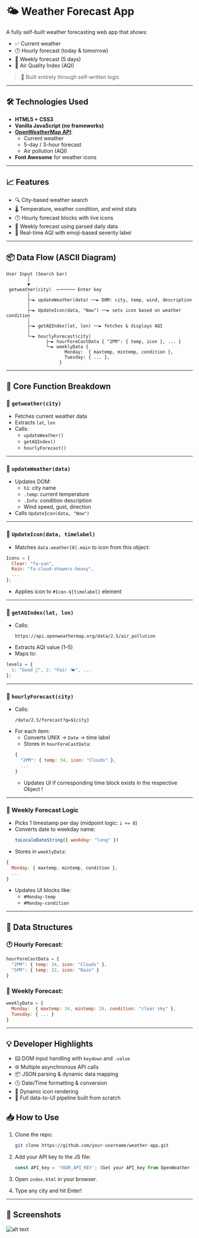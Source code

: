 
# 🌤️ Weather Forecast App

A fully self-built weather forecasting web app that shows:

- ✅ Current weather
- 🕐 Hourly forecast (today & tomorrow)
- 📆 Weekly forecast (5 days)
- 💨 Air Quality Index (AQI)

> 🔧 Built entirely through self-written logic 

---


## 🛠️ Technologies Used

- **HTML5 + CSS3**
- **Vanilla JavaScript (no frameworks)**
- **[OpenWeatherMap API](https://openweathermap.org/api)**:
  - Current weather
  - 5-day / 3-hour forecast
  - Air pollution (AQI)
- **Font Awesome** for weather icons

---

## 📈 Features

- 🔍 City-based weather search
- 🌡️ Temperature, weather condition, and wind stats
- 🕐 Hourly forecast blocks with live icons
- 📆 Weekly forecast using parsed daily data
- 💨 Real-time AQI with emoji-based severity label

---

## 📦 Data Flow (ASCII Diagram)

```
User Input (Search bar)
        │
        ▼
 getweather(city)  ←────── Enter key
        │
        ├─► updateWeather(data) ──► DOM: city, temp, wind, description
        │
        ├─► UpdateIcon(data, "Now") ──► sets icon based on weather condition
        │
        ├─► getAQIndex(lat, lon) ──► fetches & displays AQI
        │
        └─► hourlyForecast(city)
               ├─► hourForeCastData { "2PM": { temp, icon }, ... }
               └─► weeklyData {
                      Monday:  { maxtemp, mintemp, condition },
                      Tuesday: { ... },
                    }
```

---

## 📂 Core Function Breakdown

### 🔹 `getweather(city)`
- Fetches current weather data
- Extracts `lat`, `lon`
- Calls:
  - `updateWeather()`
  - `getAQIndex()`
  - `hourlyForecast()`

---

### 🔹 `updateWeather(data)`
- Updates DOM:
  - `h1`: city name
  - `.temp`: current temperature
  - `.Info`: condition description
  - Wind speed, gust, direction
- Calls `UpdateIcon(data, "Now")`

---

### 🔹 `UpdateIcon(data, timelabel)`
- Matches `data.weather[0].main` to icon from this object:
```js
Icons = {
  Clear: "fa-sun",
  Rain: "fa-cloud-showers-heavy",
  ...
};
```
- Applies icon to `#Icon-${timelabel}` element

---

### 🔹 `getAQIndex(lat, lon)`
- Calls:
  ```
  https://api.openweathermap.org/data/2.5/air_pollution
  ```
- Extracts AQI value (1–5)
- Maps to:
```js
levels = {
  1: "Good 🌿", 2: "Fair 🌤️", ...
};
```

---

### 🔹 `hourlyForecast(city)`
- Calls:
  ```
  /data/2.5/forecast?q=${city}
  ```
- For each item:
  - Converts UNIX → `Date` → time label
  - Stores in `hourForeCastData`:
  ```js
  {
    "2PM": { temp: 34, icon: "Clouds" },
    ...
  }
  ```
  - Updates UI if corresponding time block exists in the respective Object !

---

### 🔹 Weekly Forecast Logic
- Picks 1 timestamp per day (midpoint logic: `i += 8`)
- Converts date to weekday name:
  ```js
  toLocaleDateString({ weekday: "long" })
  ```
- Stores in `weeklyData`:
```js
{
  Monday: { maxtemp, mintemp, condition },
  ...
}
```
- Updates UI blocks like:
  - `#Monday-temp`
  - `#Monday-condition`

---

## 🧠 Data Structures

### 🕐 Hourly Forecast:
```js
hourForeCastData = {
  "2PM": { temp: 34, icon: "Clouds" },
  "5PM": { temp: 32, icon: "Rain" }
}
```

### 📆 Weekly Forecast:
```js
weeklyData = {
  Monday:  { maxtemp: 34, mintemp: 26, condition: "clear sky" },
  Tuesday: { ... }
}
```

---

## 💡 Developer Highlights

- ⌨️ DOM input handling with `keydown` and `.value`
- 🌐 Multiple asynchronous API calls
- 📦 JSON parsing & dynamic data mapping
- 🕓 Date/Time formatting & conversion
- 🎨 Dynamic icon rendering
- 🔄 Full data-to-UI pipeline built from scratch


## 📥 How to Use

1. Clone the repo:
   ```bash
   git clone https://github.com/your-username/weather-app.git
   ```

2. Add your API key to the JS file:
   ```js
   const API_key = 'YOUR_API_KEY'; (Get your API_key from OpenWeather webpage)
   ```

3. Open `index.html` in your browser.

4. Type any city and hit Enter!

---

## 📸 Screenshots
![alt text](Assets/screenshot.png)
